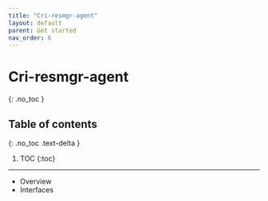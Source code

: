 ```yaml
---
title: "Cri-resmgr-agent"
layout: default
parent: Get started
nav_order: 6
---
```


# Cri-resmgr-agent
{: .no_toc }

## Table of contents
{: .no_toc .text-delta }

1. TOC
{:toc}

---

- Overview
- Interfaces
